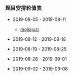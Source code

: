 ### 题目安排轮值表


- 2019-08-05 - 2019-08-11
    - [mojiajuzi](https://github.com/mojiajuzi)

- 2019-08-12 - 2019-08-18

- 2019-08-19 - 2019-08-25

- 2019-08-26 - 2019-09-01

- 2019-09-02 - 2019-09-08